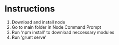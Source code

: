 Instructions
==============
1. Download and install node
2. Go to main folder in Node Command Prompt
3. Run 'npm install' to download neccessary modules
4. Run 'grunt serve'